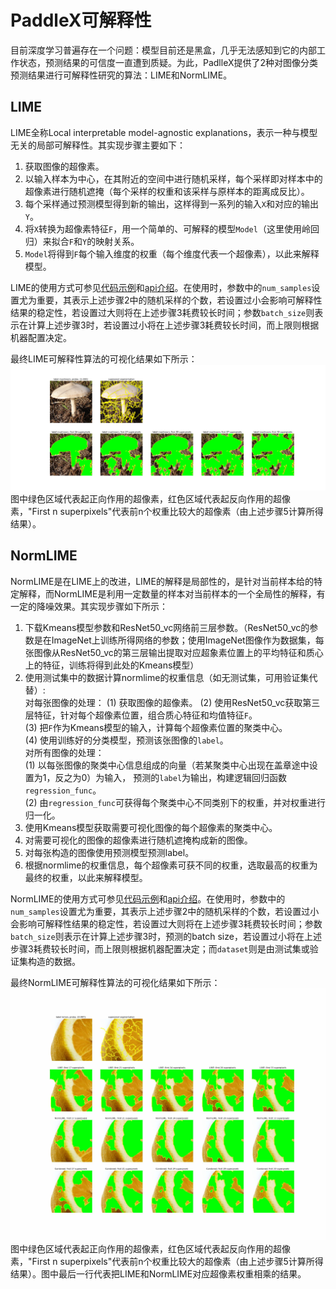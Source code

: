# PaddleX可解释性

目前深度学习普遍存在一个问题：模型目前还是黑盒，几乎无法感知到它的内部工作状态，预测结果的可信度一直遭到质疑。为此，PadlleX提供了2种对图像分类预测结果进行可解释性研究的算法：LIME和NormLIME。

## LIME
LIME全称Local interpretable model-agnostic explanations，表示一种与模型无关的局部可解释性。其实现步骤主要如下：
1. 获取图像的超像素。  
2. 以输入样本为中心，在其附近的空间中进行随机采样，每个采样即对样本中的超像素进行随机遮掩（每个采样的权重和该采样与原样本的距离成反比）。  
3. 每个采样通过预测模型得到新的输出，这样得到一系列的输入`X`和对应的输出`Y`。  
4. 将`X`转换为超像素特征`F`，用一个简单的、可解释的模型`Model`（这里使用岭回归）来拟合`F`和`Y`的映射关系。  
5. `Model`将得到`F`每个输入维度的权重（每个维度代表一个超像素），以此来解释模型。  

LIME的使用方式可参见[代码示例](https://github.com/PaddlePaddle/PaddleX/blob/develop/tutorials/interpret/lime.py)和[api介绍](../apis/interpret.md#paddlexinterpretlime)。在使用时，参数中的`num_samples`设置尤为重要，其表示上述步骤2中的随机采样的个数，若设置过小会影响可解释性结果的稳定性，若设置过大则将在上述步骤3耗费较长时间；参数`batch_size`则表示在计算上述步骤3时，若设置过小将在上述步骤3耗费较长时间，而上限则根据机器配置决定。  

最终LIME可解释性算法的可视化结果如下所示：  
![](images/lime.png)  
图中绿色区域代表起正向作用的超像素，红色区域代表起反向作用的超像素，"First n superpixels"代表前n个权重比较大的超像素（由上述步骤5计算所得结果）。


## NormLIME
NormLIME是在LIME上的改进，LIME的解释是局部性的，是针对当前样本给的特定解释，而NormLIME是利用一定数量的样本对当前样本的一个全局性的解释，有一定的降噪效果。其实现步骤如下所示：  
1. 下载Kmeans模型参数和ResNet50_vc网络前三层参数。（ResNet50_vc的参数是在ImageNet上训练所得网络的参数；使用ImageNet图像作为数据集，每张图像从ResNet50_vc的第三层输出提取对应超象素位置上的平均特征和质心上的特征，训练将得到此处的Kmeans模型）  
2. 使用测试集中的数据计算normlime的权重信息（如无测试集，可用验证集代替）:  
    对每张图像的处理：
    (1) 获取图像的超像素。
    (2) 使用ResNet50_vc获取第三层特征，针对每个超像素位置，组合质心特征和均值特征`F`。  
    (3) 把`F`作为Kmeans模型的输入，计算每个超像素位置的聚类中心。  
    (4) 使用训练好的分类模型，预测该张图像的`label`。  
    对所有图像的处理：  
    (1) 以每张图像的聚类中心信息组成的向量（若某聚类中心出现在盖章途中设置为1，反之为0）为输入，
        预测的`label`为输出，构建逻辑回归函数`regression_func`。  
    (2) 由`regression_func`可获得每个聚类中心不同类别下的权重，并对权重进行归一化。  
3. 使用Kmeans模型获取需要可视化图像的每个超像素的聚类中心。  
4. 对需要可视化的图像的超像素进行随机遮掩构成新的图像。  
5. 对每张构造的图像使用预测模型预测label。  
6. 根据normlime的权重信息，每个超像素可获不同的权重，选取最高的权重为最终的权重，以此来解释模型。  

NormLIME的使用方式可参见[代码示例](https://github.com/PaddlePaddle/PaddleX/blob/develop/tutorials/interpret/normlime.py)和[api介绍](../apis/interpret.md#paddlexinterpretnormlime)。在使用时，参数中的`num_samples`设置尤为重要，其表示上述步骤2中的随机采样的个数，若设置过小会影响可解释性结果的稳定性，若设置过大则将在上述步骤3耗费较长时间；参数`batch_size`则表示在计算上述步骤3时，预测的batch size，若设置过小将在上述步骤3耗费较长时间，而上限则根据机器配置决定；而`dataset`则是由测试集或验证集构造的数据。  

最终NormLIME可解释性算法的可视化结果如下所示：  
![](images/normlime.png)  
图中绿色区域代表起正向作用的超像素，红色区域代表起反向作用的超像素，"First n superpixels"代表前n个权重比较大的超像素（由上述步骤5计算所得结果）。图中最后一行代表把LIME和NormLIME对应超像素权重相乘的结果。
